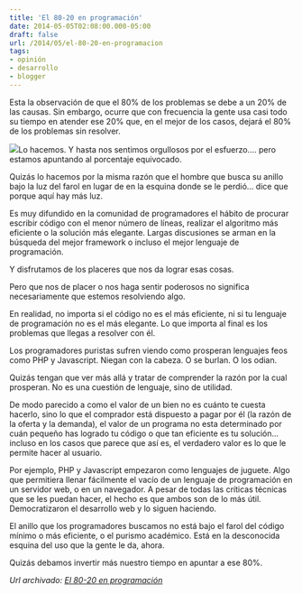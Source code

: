 ```yaml
---
title: 'El 80-20 en programación'
date: 2014-05-05T02:08:00.000-05:00
draft: false
url: /2014/05/el-80-20-en-programacion
tags: 
- opinión
- desarrollo
- blogger
---
```


Esta la observación de que el 80% de los problemas se debe a un 20% de las causas. Sin embargo, ocurre que con frecuencia la gente usa casi todo su tiempo en atender ese 20% que, en el mejor de los casos, dejará el 80% de los problemas sin resolver.  

  

[![](https://3.bp.blogspot.com/-bGoe-Hgn_1M/U2c4PNj0ZqI/AAAAAAAACb4/xAsk53ipWNs/s1600/farol-calle+en+la+noche.jpg)](https://3.bp.blogspot.com/-bGoe-Hgn_1M/U2c4PNj0ZqI/AAAAAAAACb4/xAsk53ipWNs/s1600/farol-calle+en+la+noche.jpg)Lo hacemos. Y hasta nos sentimos orgullosos por el esfuerzo.... pero estamos apuntando al porcentaje equivocado.

  

Quizás lo hacemos por la misma razón que el hombre que busca su anillo bajo la luz del farol en lugar de en la esquina donde se le perdió... dice que porque aquí hay más luz.

  

Es muy difundido en la comunidad de programadores el hábito de procurar escribir código con el menor número de líneas, realizar el algoritmo más eficiente o la solución más elegante. Largas discusiones se arman en la búsqueda del mejor framework o incluso el mejor lenguaje de programación.

  

Y disfrutamos de los placeres que nos da lograr esas cosas.

  

Pero que nos de placer o nos haga sentir poderosos no significa necesariamente que estemos resolviendo algo.

  

En realidad, no importa si el código no es el más eficiente, ni si tu lenguaje de programación no es el más elegante. Lo que importa al final es los problemas que llegas a resolver con él.

  

Los programadores puristas sufren viendo como prosperan lenguajes feos como PHP y Javascript. Niegan con la cabeza. O se burlan. O los odian.

  

Quizás tengan que ver más allá y tratar de comprender la razón por la cual prosperan. No es una cuestión de lenguaje, sino de utilidad.

  

De modo parecido a como el valor de un bien no es cuánto te cuesta hacerlo, sino lo que el comprador está dispuesto a pagar por él (la razón de la oferta y la demanda), el valor de un programa no esta determinado por cuán pequeño has logrado tu código o que tan eficiente es tu solución... incluso en los casos que parece que así es, el verdadero valor es lo que le permite hacer al usuario.

  

Por ejemplo, PHP y Javascript empezaron como lenguajes de juguete. Algo que permitiera llenar fácilmente el vacío de un lenguaje de programación en un servidor web, o en un navegador. A pesar de todas las críticas técnicas que se les puedan hacer, el hecho es que ambos son de lo más útil. Democratizaron el desarrollo web y lo siguen haciendo.

  

El anillo que los programadores buscamos no está bajo el farol del código mínimo o más eficiente, o el purismo académico. Está en la desconocida esquina del uso que la gente le da, ahora.

  

Quizás debamos invertir más nuestro tiempo en apuntar a ese 80%.

_*Url archivado: [El 80-20 en programación](https://akcdev.blogspot.com/2014/05/el-80-20-en-programacion.html)*_
